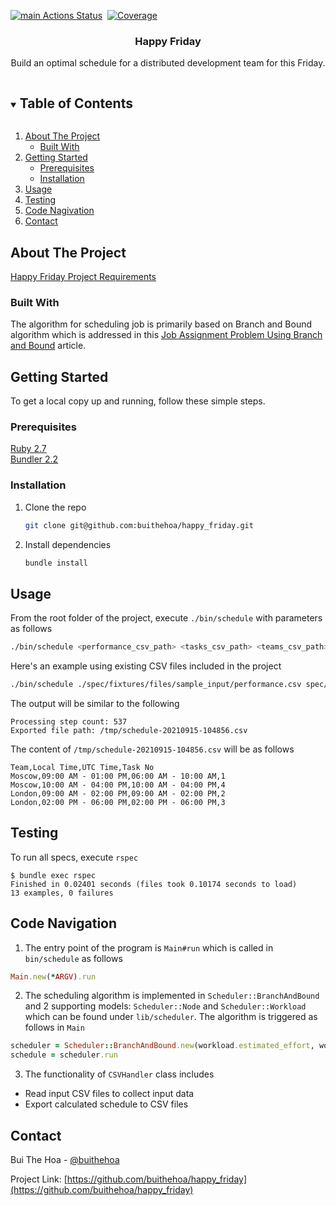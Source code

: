 <!--
*** Thanks for checking out the Best-README-Template. If you have a suggestion
*** that would make this better, please fork the repo and create a pull request
*** or simply open an issue with the tag "enhancement".
*** Thanks again! Now go create something AMAZING! :D
***
***
***
*** To avoid retyping too much info. Do a search and replace for the following:
*** github_username, repo_name, twitter_handle, email, project_title, project_description
-->



<!-- PROJECT SHIELDS -->
<!--
*** I'm using markdown "reference style" links for readability.
*** Reference links are enclosed in brackets [ ] instead of parentheses ( ).
*** See the bottom of this document for the declaration of the reference variables
*** for contributors-url, forks-url, etc. This is an optional, concise syntax you may use.
*** https://www.markdownguide.org/basic-syntax/#reference-style-links
-->
[![main Actions Status](https://github.com/buithehoa/happy_friday/workflows/Ruby/badge.svg)](https://github.com/buithehoa/happy_friday/actions)&nbsp;
[![Coverage](https://buithehoa.github.io/happy_friday/badge.svg)](https://github.com/buithehoa/happy_friday)

<!-- PROJECT LOGO -->
<p align="center">
  <h3 align="center">Happy Friday</h3>

  <p align="center">
    Build an optimal schedule for a distributed development team for this Friday.
    <br />
  </p>
</p>

<!-- TABLE OF CONTENTS -->
<details open="open">
  <summary><h2 style="display: inline-block">Table of Contents</h2></summary>
  <ol>
    <li>
      <a href="#about-the-project">About The Project</a>
      <ul>
        <li><a href="#built-with">Built With</a></li>
      </ul>
    </li>
    <li>
      <a href="#getting-started">Getting Started</a>
      <ul>
        <li><a href="#prerequisites">Prerequisites</a></li>
        <li><a href="#installation">Installation</a></li>
      </ul>
    </li>
    <li><a href="#usage">Usage</a></li>
    <li><a href="#testing">Testing</a></li>
    <li><a href="#code-navigation">Code Nagivation</a></li>
    <li><a href="#contact">Contact</a></li>
  </ol>
</details>



<!-- ABOUT THE PROJECT -->
## About The Project

[Happy Friday Project Requirements](https://gist.github.com/tuykin/1671929728622749680def59d90910c7)

### Built With

The algorithm for scheduling job is primarily based on Branch and Bound algorithm which is addressed in this [Job Assignment Problem Using Branch and Bound](https://www.geeksforgeeks.org/job-assignment-problem-using-branch-and-bound/
) article.

<!-- GETTING STARTED -->
## Getting Started

To get a local copy up and running, follow these simple steps.

### Prerequisites

[Ruby 2.7](https://www.ruby-lang.org/en/downloads/)
<br/>
[Bundler 2.2](https://bundler.io/)

### Installation

1. Clone the repo
   ```sh
   git clone git@github.com:buithehoa/happy_friday.git
   ```
2. Install dependencies
   ```sh
   bundle install
   ```

<!-- USAGE EXAMPLES -->
## Usage

From the root folder of the project, execute `./bin/schedule` with parameters as follows
```sh
./bin/schedule <performance_csv_path> <tasks_csv_path> <teams_csv_path> <output_path>
```
Here's an example using existing CSV files included in the project
```sh
./bin/schedule ./spec/fixtures/files/sample_input/performance.csv spec/fixtures/files/sample_input/tasks.csv spec/fixtures/files/sample_input/teams.csv /tmp
```
The output will be similar to the following
```
Processing step count: 537
Exported file path: /tmp/schedule-20210915-104856.csv
```
The content of `/tmp/schedule-20210915-104856.csv` will be as follows
```
Team,Local Time,UTC Time,Task No
Moscow,09:00 AM - 01:00 PM,06:00 AM - 10:00 AM,1
Moscow,10:00 AM - 04:00 PM,10:00 AM - 04:00 PM,4
London,09:00 AM - 02:00 PM,09:00 AM - 02:00 PM,2
London,02:00 PM - 06:00 PM,02:00 PM - 06:00 PM,3
```

## Testing
To run all specs, execute `rspec`
```
$ bundle exec rspec
Finished in 0.02401 seconds (files took 0.10174 seconds to load)
13 examples, 0 failures
```

## Code Navigation
1. The entry point of the program is `Main#run` which is called in `bin/schedule` as follows
  ```ruby
  Main.new(*ARGV).run
  ```
2. The scheduling algorithm is implemented in `Scheduler::BranchAndBound` and 2 supporting models: `Scheduler::Node` and `Scheduler::Workload` which can be found under `lib/scheduler`. The algorithm is triggered as follows in `Main`
  ```ruby
  scheduler = Scheduler::BranchAndBound.new(workload.estimated_effort, workload.timezone_offsets)      
  schedule = scheduler.run  
  ```
3. The functionality of `CSVHandler` class includes
  * Read input CSV files to collect input data
  * Export calculated schedule to CSV files

<!-- CONTACT -->
## Contact

Bui The Hoa - [@buithehoa](https://twitter.com/buithehoa)

Project Link: [https://github.com/buithehoa/happy_friday](https://github.com/buithehoa/happy_friday)


<!-- MARKDOWN LINKS & IMAGES -->
<!-- https://www.markdownguide.org/basic-syntax/#reference-style-links -->
[license-url]: https://github.com/github_username/repo_name/blob/master/LICENSE.txt
